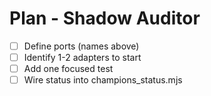 <!-- Updated: 2025-09-18T13:32:25.860Z -->
# Plan - Shadow Auditor

- [ ] Define ports (names above)
- [ ] Identify 1-2 adapters to start
- [ ] Add one focused test
- [ ] Wire status into champions_status.mjs
